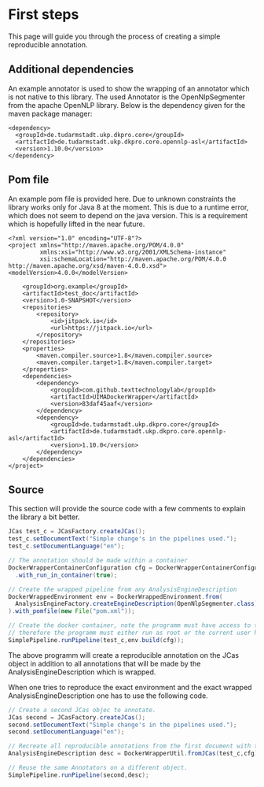# First steps

This page will guide you through the process of creating a simple reproducible annotation.

## Additional dependencies
An example annotator is used to show the wrapping of an annotator which is not native to this library. The used Annotator is the OpenNlpSegmenter from the apache OpenNLP library. Below is the dependency given for the maven package manager:

```
<dependency>
  <groupId>de.tudarmstadt.ukp.dkpro.core</groupId>
  <artifactId>de.tudarmstadt.ukp.dkpro.core.opennlp-asl</artifactId>
  <version>1.10.0</version>
</dependency>
```

## Pom file
An example pom file is provided here. Due to unknown constraints the library works only for Java 8 at the moment. This is due to a runtime error, which does not seem to depend on the java version. This is a requirement which is hopefully lifted in the near future.

```
<?xml version="1.0" encoding="UTF-8"?>
<project xmlns="http://maven.apache.org/POM/4.0.0"
         xmlns:xsi="http://www.w3.org/2001/XMLSchema-instance"
         xsi:schemaLocation="http://maven.apache.org/POM/4.0.0 http://maven.apache.org/xsd/maven-4.0.0.xsd"> <modelVersion>4.0.0</modelVersion>

    <groupId>org.example</groupId>
    <artifactId>test_doc</artifactId>
    <version>1.0-SNAPSHOT</version>
    <repositories>
        <repository>
            <id>jitpack.io</id>
            <url>https://jitpack.io</url>
        </repository>
    </repositories>
    <properties>
        <maven.compiler.source>1.8</maven.compiler.source>
        <maven.compiler.target>1.8</maven.compiler.target>
    </properties>
    <dependencies>
        <dependency>
            <groupId>com.github.texttechnologylab</groupId>
            <artifactId>UIMADockerWrapper</artifactId>
            <version>83daf45aaf</version>
        </dependency>
        <dependency>
            <groupId>de.tudarmstadt.ukp.dkpro.core</groupId>
            <artifactId>de.tudarmstadt.ukp.dkpro.core.opennlp-asl</artifactId>
            <version>1.10.0</version>
        </dependency>
    </dependencies>
</project>
```

## Source
This section will provide the source code with a few comments to explain the library a bit better.

```java
JCas test_c = JCasFactory.createJCas();
test_c.setDocumentText("Simple change's in the pipelines used.");
test_c.setDocumentLanguage("en");

// The annotation should be made within a container
DockerWrapperContainerConfiguration cfg = DockerWrapperContainerConfiguration.default_config()
  .with_run_in_container(true);

// Create the wrapped pipeline from any AnalysisEngineDescription
DockerWrappedEnvironment env = DockerWrappedEnvironment.from(
  AnalysisEngineFactory.createEngineDescription(OpenNlpSegmenter.class)
).with_pomfile(new File("pom.xml"));

// Create the docker container, note the programm must have access to the docker daemon,
// therefore the programm must either run as root or the current user has access to the daemon
SimplePipeline.runPipeline(test_c,env.build(cfg));
```


The above programm will create a reproducible annotation on the JCas object in addition to all annotations that will be made by the AnalysisEngineDescription which is wrapped.


When one tries to reproduce the exact environment and the exact wrapped AnalysisEngineDescription one has to use the following code.

```java
// Create a second JCas objec to annotate.
JCas second = JCasFactory.createJCas();
second.setDocumentText("Simple change's in the pipelines used.");
second.setDocumentLanguage("en");

// Recreate all reproducible annotations from the first document with the container configuration cfg.
AnalysisEngineDescription desc = DockerWrapperUtil.fromJCas(test_c,cfg);

// Reuse the same Annotators on a different object.
SimplePipeline.runPipeline(second,desc);
```
